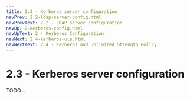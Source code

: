 ```yaml
---
title: 2.3 - Kerberos server configuration
navPrev: 2.2-ldap-server-config.html
navPrevText: 2.2 - LDAP server configuration
navUp: 2-kerberos-config.html
navUpText: 2 - Kerberos Configuration
navNext: 2.4-kerberos-ulp.html
navNextText: 2.4 - Kerberos and Unlimited Strength Policy
---
```


# 2.3 - Kerberos server configuration

TODO...